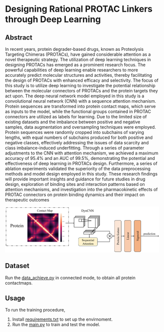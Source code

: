 # Designing Rational PROTAC Linkers through Deep Learning

## Abstract
In recent years, protein degrader-based drugs, known as Proteolysis Targeting Chimeras (PROTACs), have gained considerable attention as a novel therapeutic strategy. The utilization of deep learning techniques in designing PROTACs has emerged as a prominent research focus. The powerful capabilities of deep learning enable researchers to more accurately predict molecular structures and activities, thereby facilitating the design of PROTACs with enhanced efficacy and selectivity. The focus of this study is to utilize deep learning to investigate the potential relationship between the molecular connectors of PROTACs and the protein targets they act upon.
The deep neural network model employed in this study is a convolutional neural network (CNN) with a sequence attention mechanism. Protein sequences are transformed into protein contact maps, which serve as inputs to the model, while the functional groups contained in PROTAC connectors are utilized as labels for learning. Due to the limited size of existing datasets and the imbalance between positive and negative samples, data augmentation and oversampling techniques were employed. Protein sequences were randomly cropped into subchains of varying lengths, with equal numbers of subchains produced for both positive and negative classes, effectively addressing the issues of data scarcity and class imbalance-induced underfitting. Through a series of parameter adjustments to the CNN with attention mechanism, we achieved a maximum accuracy of 95.4% and an AUC of 99.5%, demonstrating the potential and effectiveness of deep learning in PROTACs design. Furthermore, a series of ablation experiments validated the superiority of the data preprocessing methods and model design employed in this study.
These research findings will provide important insights and guidance for future studies in drug design, exploration of binding sites and interaction patterns based on attention mechanisms, and investigation into the pharmacokinetic effects of PROTAC connectors on protein binding dynamics and their impact on therapeutic outcomes

![Attention_CNN](Image/att_cnn.png)

## Dataset
Run the [data_achieve.py](.\data\contactmap\data_achieve.py) in connected mode, to obtain all protein contactmaps.

## Usage
To run the training procedure,

1. Install [requirements.txt](.\requirements.txt) to set up the envirnoment.
2. Run the [main.py](.\main.py) to train and test the model.